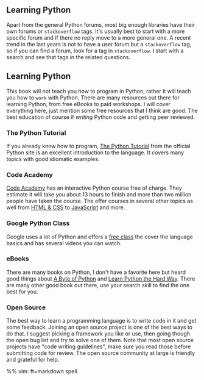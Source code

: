 ## Learning Python

Apart from the general Python forums, most big enough libraries have their own
forums or `stackoverflow` tags. It's usually best to start with a more specific
forum and if there no reply move to a more general one. A recent trend in the
last years is not to have a user forum but a `stackoverflow` tag, so if you can
find a forum, look for a tag in `stackoverflow`. I start with a search and see
that tags in the related questions.

## Learning Python
This book will not teach you how to program in Python, rather it will teach you
how to `work` with Python. There are many resources out there for learning
Python, from free eBooks to paid workshops. I will cover everything here, just
mention some free resources that I think are good. The best education of course
if *writing* Python code and getting peer reviewed.


### The Python Tutorial
If you already know how to program, 
[The Python Tutorial](https://docs.python.org/3/tutorial/) from the official
Python site is an excellent introduction to the language. It covers many topics
with good idiomatic examples.

### Code Academy
[Code Academy](http://www.codecademy.com/en/tracks/python) has an interactive
Python course free of charge. They estimate it will take you about 13 hours to
finish and more than two million people have taken the course. The offer courses
in several other topics as well from
[HTML & CSS](http://www.codecademy.com/tracks/web) to
[JavaScript](http://www.codecademy.com/tracks/javascript) and more.

### Google Python Class
Google uses a lot of Python and offers a
[free class](https://developers.google.com/edu/python/) the cover the
language basics and has several videos you can watch.

### eBooks
There are many books on Python, I don't have a favorite here but heard good
things about [A Byte of Python](http://www.swaroopch.com/notes/python/) and
[Learn Python the Hard Way](http://learnpythonthehardway.org/book/). There
are many other good book out there, use your search skill to find the one best
for you.

### Open Source
The best way to learn a programming language is to write code in it and get some
feedback. Joining an open source project is one of the best ways to do that. I
suggest picking a framework you like or use, then going though the open bug list
and try to solve one of them. Note that most open source projects have "code
writing guidelines", make sure you read those before submitting code for review.
The open source community at large is friendly and grateful for help.

%% vim: ft=markdown spell
